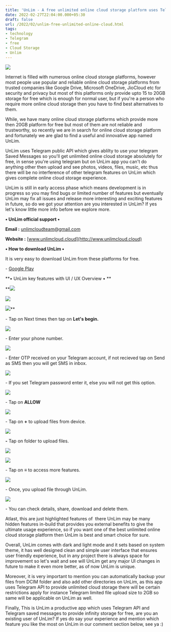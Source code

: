```yaml
---
title: 'UnLim - A free unlimited online cloud storage platform uses Telegram API.'
date: 2022-02-27T22:04:00.000+05:30
draft: false
url: /2022/02/unlim-free-unlimited-online-cloud.html
tags: 
- technology
- Telegram
- free
- Cloud Storage
- Unlim
---
```


 [![](https://lh3.googleusercontent.com/-uROTwBA8tzA/YhuoMaZ6TnI/AAAAAAAAJXk/GsRTiIk7ORkpNaEIqx_fPqlWcwUqvG74gCNcBGAsYHQ/s1600/1645979694878426-0.png)](https://lh3.googleusercontent.com/-uROTwBA8tzA/YhuoMaZ6TnI/AAAAAAAAJXk/GsRTiIk7ORkpNaEIqx_fPqlWcwUqvG74gCNcBGAsYHQ/s1600/1645979694878426-0.png) 

  

Internet is filled with numerous online cloud storage platforms, however most people use popular and reliable online cloud storage platforms from trusted companies like Google Drive, Microsoft OneDrive, JioCloud etc for security and privacy but most of this platforms only provide upto 15 to 20GB storage for free which is enough for normal user, but if you're a person who require more online cloud storage then you have to find best alternatives to them.

  

While, we have many online cloud storage platforms which provide more then 20GB platform for free but most of them are not reliable and trustworthy, so recently we are in search for online cloud storage platform and fortunately we are glad to find a useful and innovative app named UnLim.

  

UnLim uses Telegram public API which gives ablilty to use your telegram Saved Messages so you'll get unlimited online cloud storage absolutely for free, in sense you're using telegram but on UnLim app you can't do anything other then upload and see photos, videos, files, music, etc thus there will be no interference of other telegram features on UnLim which gives complete online cloud storage experience.

  

UnLim is still in early access phase which means development is in progress so you may find bugs or limited number of features but eventually UnLim may fix all issues and release more interesting and exciting features in future, so do we got your attention are you interested in UnLim? If yes let's know little more info before we explore more. 

  

**• UnLim official support •**

**Email :** [unlimcloudteam@gmail.com](mailto:unlimcloudteam@gmail.com)

**Website :** [www.unlimcloud.cloud](http://www.unlimcloud.cloud)

**• How to download UnLim •**

It is very easy to download UnLim from these platforms for free.

  

\- [Google Play](https://play.google.com/store/apps/details?id=com.kratosle.unlim&hl=en&gl=US&referrer=utm_source=google&utm_medium=organic&utm_term=unlim%20app%20store&pcampaignid=APPU_1_zaAbYpyxG5qlptQP-8-VuA8)

**• UnLim key features with UI / UX Overview • **

 **[![](https://lh3.googleusercontent.com/-ccz7GAXpKTA/YhuoLvoVMiI/AAAAAAAAJXg/BObvvvs49I8mplXQY0uok2b1IxhTqE1AACNcBGAsYHQ/s1600/1645979691752218-1.png)](https://lh3.googleusercontent.com/-ccz7GAXpKTA/YhuoLvoVMiI/AAAAAAAAJXg/BObvvvs49I8mplXQY0uok2b1IxhTqE1AACNcBGAsYHQ/s1600/1645979691752218-1.png) 

 [![](https://lh3.googleusercontent.com/-YVi2Hq2TS_I/YhuoKy5cdXI/AAAAAAAAJXc/9RbPmJsOldE7GxbHbRvxVh_0ETQMwIVawCNcBGAsYHQ/s1600/1645979688263931-2.png)](https://lh3.googleusercontent.com/-YVi2Hq2TS_I/YhuoKy5cdXI/AAAAAAAAJXc/9RbPmJsOldE7GxbHbRvxVh_0ETQMwIVawCNcBGAsYHQ/s1600/1645979688263931-2.png) 

 [![](https://lh3.googleusercontent.com/-qSWaUmbRAWI/YhuoJ5t4vNI/AAAAAAAAJXY/gKrZQf7eWP4JYBmGFfeZQO9_xr19LibOACNcBGAsYHQ/s1600/1645979684760985-3.png)](https://lh3.googleusercontent.com/-qSWaUmbRAWI/YhuoJ5t4vNI/AAAAAAAAJXY/gKrZQf7eWP4JYBmGFfeZQO9_xr19LibOACNcBGAsYHQ/s1600/1645979684760985-3.png)** 

  

\- Tap on Next times then tap on **Let's begin.**

 **[![](https://lh3.googleusercontent.com/-gc_6Im1hjDI/YhuoJNBUCmI/AAAAAAAAJXU/F-Lm3eoZCKUVlovQBQG41ViGo546Why9ACNcBGAsYHQ/s1600/1645979681547974-4.png)](https://lh3.googleusercontent.com/-gc_6Im1hjDI/YhuoJNBUCmI/AAAAAAAAJXU/F-Lm3eoZCKUVlovQBQG41ViGo546Why9ACNcBGAsYHQ/s1600/1645979681547974-4.png)** 

\- Enter your phone number.

  

 [![](https://lh3.googleusercontent.com/-RIsO_ChPKyw/YhuoIMLMXaI/AAAAAAAAJXQ/JKit6UgDNwc2JxHC82xJZpahfA943sHJACNcBGAsYHQ/s1600/1645979678400614-5.png)](https://lh3.googleusercontent.com/-RIsO_ChPKyw/YhuoIMLMXaI/AAAAAAAAJXQ/JKit6UgDNwc2JxHC82xJZpahfA943sHJACNcBGAsYHQ/s1600/1645979678400614-5.png) 

  

\- Enter OTP received on your Telegram account, if not recieved tap on Send as SMS then you will get SMS in inbox.

  

 [![](https://lh3.googleusercontent.com/-GPRx5MYJXzg/YhuoHpmXA-I/AAAAAAAAJXM/uzC3yytAvdYvI2ZI2To7atHmA-6EzpTOwCNcBGAsYHQ/s1600/1645979675646021-6.png)](https://lh3.googleusercontent.com/-GPRx5MYJXzg/YhuoHpmXA-I/AAAAAAAAJXM/uzC3yytAvdYvI2ZI2To7atHmA-6EzpTOwCNcBGAsYHQ/s1600/1645979675646021-6.png) 

  

\- If you set Telegram password enter it, else you will not get this option.

  

 [![](https://lh3.googleusercontent.com/-XKS46r6TwBI/YhuoG2XO1OI/AAAAAAAAJXI/EXfRAD3X4nIwCEYAjkgUnPS3cqjir9REgCNcBGAsYHQ/s1600/1645979672266830-7.png)](https://lh3.googleusercontent.com/-XKS46r6TwBI/YhuoG2XO1OI/AAAAAAAAJXI/EXfRAD3X4nIwCEYAjkgUnPS3cqjir9REgCNcBGAsYHQ/s1600/1645979672266830-7.png) 

  

\- Tap on **ALLOW**

 **[![](https://lh3.googleusercontent.com/-tez-Yc-UJEM/YhuoF1K2QRI/AAAAAAAAJXE/ntWgmRIFDUQye0H5OeLz5gpfbMVrwaQ0wCNcBGAsYHQ/s1600/1645979668824693-8.png)](https://lh3.googleusercontent.com/-tez-Yc-UJEM/YhuoF1K2QRI/AAAAAAAAJXE/ntWgmRIFDUQye0H5OeLz5gpfbMVrwaQ0wCNcBGAsYHQ/s1600/1645979668824693-8.png)** 

\- Tap on **+** to upload files from device.

  

 [![](https://lh3.googleusercontent.com/-0FueY9VDxPY/YhuoFB9dDkI/AAAAAAAAJXA/5B5nQjrskSgSaKIi5E9mxYpvJepcKR7hQCNcBGAsYHQ/s1600/1645979665587262-9.png)](https://lh3.googleusercontent.com/-0FueY9VDxPY/YhuoFB9dDkI/AAAAAAAAJXA/5B5nQjrskSgSaKIi5E9mxYpvJepcKR7hQCNcBGAsYHQ/s1600/1645979665587262-9.png) 

  

**\-** Tap on folder to upload files.

  

 [![](https://lh3.googleusercontent.com/-7WvcL8foMto/YhuoEdkfsMI/AAAAAAAAJW8/fvrMsQMTeKIO0-yW68H6hyMUFmpQqDYQQCNcBGAsYHQ/s1600/1645979661949178-10.png)](https://lh3.googleusercontent.com/-7WvcL8foMto/YhuoEdkfsMI/AAAAAAAAJW8/fvrMsQMTeKIO0-yW68H6hyMUFmpQqDYQQCNcBGAsYHQ/s1600/1645979661949178-10.png) 

  

 [![](https://lh3.googleusercontent.com/-DRoEExMKHgo/YhuoDTjUjrI/AAAAAAAAJW4/lPtTR11jdD0tykv48OMXDJ2lTEM6OaV8wCNcBGAsYHQ/s1600/1645979658899608-11.png)](https://lh3.googleusercontent.com/-DRoEExMKHgo/YhuoDTjUjrI/AAAAAAAAJW4/lPtTR11jdD0tykv48OMXDJ2lTEM6OaV8wCNcBGAsYHQ/s1600/1645979658899608-11.png) 

  

\- Tap on **≡** to access more features.

  

 [![](https://lh3.googleusercontent.com/-rE4Ij9uzeq0/YhuoClQSU8I/AAAAAAAAJW0/XlPXKUtBd8Apt87hM-PZjdojtjPmz8W5gCNcBGAsYHQ/s1600/1645979655668307-12.png)](https://lh3.googleusercontent.com/-rE4Ij9uzeq0/YhuoClQSU8I/AAAAAAAAJW0/XlPXKUtBd8Apt87hM-PZjdojtjPmz8W5gCNcBGAsYHQ/s1600/1645979655668307-12.png) 

  

\- Once, you upload file through UnLim.

  

 [![](https://lh3.googleusercontent.com/-l4gi_jQ5n4U/YhuoBqsSe8I/AAAAAAAAJWw/kJl2oN9Bc_oG9_g8tMy-aG_0IE06Hwo6wCNcBGAsYHQ/s1600/1645979651337797-13.png)](https://lh3.googleusercontent.com/-l4gi_jQ5n4U/YhuoBqsSe8I/AAAAAAAAJWw/kJl2oN9Bc_oG9_g8tMy-aG_0IE06Hwo6wCNcBGAsYHQ/s1600/1645979651337797-13.png) 

  

\- You can check details, share, download and delete them.

  

Atlast, this are just highlighted features of  there UnLim may be many hidden features in-build that provides you external benefits to give the ultimate usage experience, so if you want one of the best unlimited online cloud storage platform then UnLim is best and smart choice for sure.

  

Overall, UnLim comes with dark and light mode and it sets based on system theme, it has well designed clean and simple user interface that ensures user friendly experience, but in any project there is always space for improvement so let's wait and see will UnLim get any major UI changes in future to make it even more better, as of now UnLim is unique.

  

Moreover, it is very important to mention you can automatically backup your files from DCIM folder and also add other directories on UnLim, as this app uses Telegram API to provide unlimited cloud storage there will be certain restrictions apply for instance Telegram limited file upload size to 2GB so same will be applicable on UnLim as well.

  

Finally, This is UnLim a productive app which uses Telegram API and Telegram saved messages to provide infinity storage for free, are you an existing user of UnLim? If yes do say your experience and mention which feature you like the most on UnLim in our comment section below, see ya :)